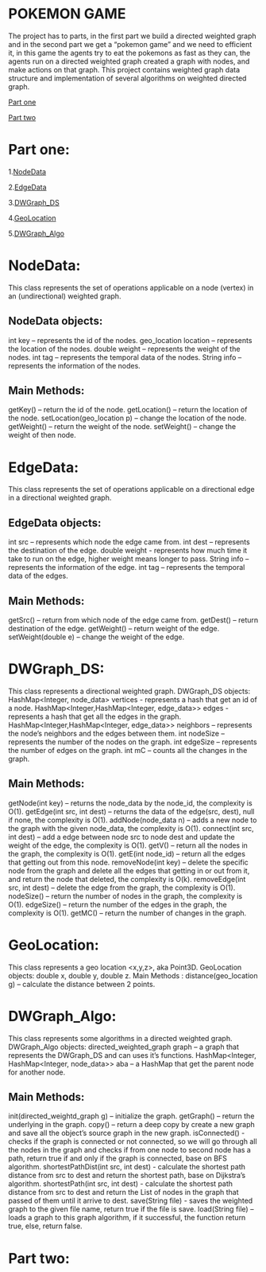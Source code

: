 # POKEMON GAME


The project has to parts, in the first part we build a directed weighted graph and in the second part we get a “pokemon game”  and we need to efficient it, in this game the agents try to eat the pokemons as fast as they can, the agents run on a directed weighted graph created a graph with nodes, and make actions on that graph.
This project contains weighted graph data structure and implementation of several algorithms on weighted directed graph.

[Part one](https://github.com/AdiHoftman/Ex2#part-one)

[Part two](https://github.com/AdiHoftman/Ex2/blob/main/README.md#part-two)

# Part one:
1.[NodeData](https://github.com/AdiHoftman/Ex2--OOP/blob/main/README.md#nodedata)

2.[EdgeData](https://github.com/AdiHoftman/Ex2--OOP/blob/main/README.md#edgedata)

3.[DWGraph_DS](https://github.com/AdiHoftman/Ex2--OOP/blob/main/README.md#dwgraph_ds)

4.[GeoLocation](https://github.com/AdiHoftman/Ex2--OOP/blob/main/README.md#geolocation)

5.[DWGraph_Algo](https://github.com/AdiHoftman/Ex2--OOP/blob/main/README.md#dwgraph_algo)

# NodeData:
This class represents the set of operations applicable on a node (vertex) in an (undirectional) weighted graph.

## NodeData objects:
int key – represents the id of the nodes.
geo_location location – represents the location of the nodes.
double weight – represents the weight of the nodes.
int tag – represents the temporal data of the nodes.
String info – represents the information of the nodes.

## Main Methods:
getKey() – return the id of the node.
getLocation() – return the location of the node.
setLocation(geo_location p) – change the location of the node.
getWeight() – return the weight of the node.
setWeight() – change the weight of then node.

# EdgeData:
This class represents the set of operations applicable on a directional edge in a directional weighted graph.

## EdgeData objects:
int src – represents which node the edge came from.
int dest – represents the destination of the edge.
double weight - represents how much time it take to run on the edge, higher weight means longer to pass.
String info – represents the information of the edge.
int tag – represents the temporal data of the edges.

## Main Methods:
getSrc() – return from which node of the edge came from.
getDest() – return destination of the edge.
getWeight() – return weight of the edge.
setWeight(double e) – change the weight of the edge.

# DWGraph_DS:
This class represents a directional weighted graph.
DWGraph_DS objects:
HashMap<Integer, node_data> vertices - represents a hash that get an id of a node.
HashMap<Integer,HashMap<Integer, edge_data>> edges - represents a hash that get all the edges in the graph.
HashMap<Integer,HashMap<Integer, edge_data>> neighbors – represents the node’s neighbors and the edges between them.
int nodeSize – represents the number of the nodes on the graph.
int edgeSize – represents the number of edges on the graph.
int mC – counts all the changes in the graph.

## Main Methods:
getNode(int key) – returns the node_data by the node_id, the complexity is O(1).
getEdge(int src, int dest) – returns the data of the edge(src, dest), null if none, the complexity is O(1).
addNode(node_data n) – adds a new node to the graph with the given node_data, the complexity is O(1).
connect(int src, int dest) – add a edge between node src to node dest and update the weight of the edge, the complexity is O(1).
getV() –  return all the nodes in the graph, the complexity is O(1).
getE(int node_id) – return all the edges that getting out from this node.
removeNode(int key) – delete the specific node from the graph and delete all the edges that getting in or out from it, and return the node that deleted, the complexity is O(k).
removeEdge(int src, int dest) – delete the edge from the graph, the complexity is O(1).
nodeSize() – return the number of nodes in the graph, the complexity is O(1).
edgeSize() – return the number of the edges in the graph, the complexity is O(1).
getMC() – return the number of changes in the graph.

# GeoLocation:
This class represents a geo location <x,y,z>, aka Point3D.
GeoLocation objects:
double x, double y, double z.
Main Methods :
distance(geo_location g) – calculate the distance between 2 points.

# DWGraph_Algo:
 This class represents some algorithms in a directed weighted graph.
DWGraph_Algo objects:
directed_weighted_graph graph – a graph that represents the DWGraph_DS and can uses it’s functions.
HashMap<Integer, HashMap<Integer, node_data>> aba – a HashMap that get the parent node for another node.

## Main Methods:
init(directed_weightd_graph g) – initialize the graph.
getGraph() – return the underlying in the graph.
copy() – return a deep copy by create a new graph and save all the object’s source graph in the new graph.
isConnected() - checks if the graph is connected or not connected, so we will go through all the nodes in the graph and checks if from one node to second node has a path, return true if and only if the graph is connected, base on BFS algorithm.
shortestPathDist(int src, int dest) - calculate the shortest path distance from src to dest and return the shortest path, base on Dijkstra’s algorithm.
shortestPath(int src, int dest) - calculate the shortest path distance from src to dest and return the List of nodes in the graph that passed of them until it arrive to dest.
save(String file) - saves the weighted graph to the given file name, return true if the file is save.
load(String file) – loads a graph to this graph algorithm, if it successful, the function return true, else, return false.

# Part two:



